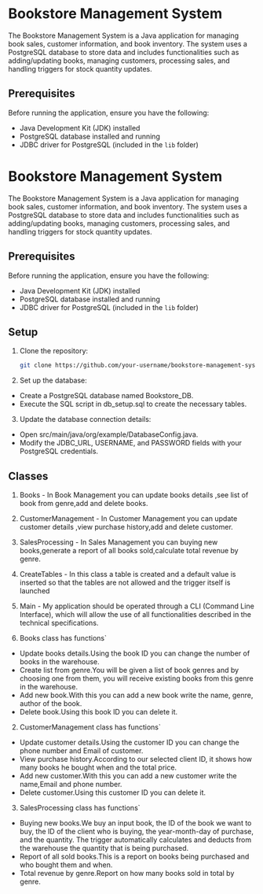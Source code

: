 # Bookstore Management System

The Bookstore Management System is a Java application for managing book sales, customer information, and book inventory. The system uses a PostgreSQL database to store data and includes functionalities such as adding/updating books, managing customers, processing sales, and handling triggers for stock quantity updates.

## Prerequisites

Before running the application, ensure you have the following:

- Java Development Kit (JDK) installed
- PostgreSQL database installed and running
- JDBC driver for PostgreSQL (included in the `lib` folder)

# Bookstore Management System

The Bookstore Management System is a Java application for managing book sales, customer information, and book inventory. The system uses a PostgreSQL database to store data and includes functionalities such as adding/updating books, managing customers, processing sales, and handling triggers for stock quantity updates.

## Prerequisites

Before running the application, ensure you have the following:

- Java Development Kit (JDK) installed
- PostgreSQL database installed and running
- JDBC driver for PostgreSQL (included in the `lib` folder)

## Setup

1. Clone the repository:
   
   ```bash
   git clone https://github.com/your-username/bookstore-management-system.git
   
2. Set up the database:

- Create a PostgreSQL database named Bookstore_DB.
- Execute the SQL script in db_setup.sql to create the necessary tables.

3. Update the database connection details:

- Open src/main/java/org/example/DatabaseConfig.java.
- Modify the JDBC_URL, USERNAME, and PASSWORD fields with your PostgreSQL credentials.

## Classes

1. Books - In Book Management you can update books details ,see list of book from genre,add and delete books.
2. CustomerManagement - In Customer Management you can update customer details ,view purchase history,add and delete customer.
3. SalesProcessing - In Sales Management you can buying new books,generate a report of all books sold,calculate total revenue by genre.
4. CreateTables - In this class a table is created and a default value is inserted so that the tables are not allowed and the trigger itself is launched
5. Main - My application should be operated through a CLI (Command Line Interface), which will allow the use of all functionalities described in the technical specifications.

1. Books class has functions`
   
- Update books details.Using the book ID you can change the number of books in the warehouse.
- Create list from genre.You will be given a list of book genres and by choosing one from them, you will receive existing books from this genre in the warehouse.
- Add new book.With this you can add a new book write the name, genre, author of the book.
- Delete book.Using this book ID you can delete it.

2. CustomerManagement class has functions`
   
- Update customer details.Using the customer ID you can change the phone number and Email of customer.
- View purchase history.According to our selected client ID, it shows how many books he bought when and the total price.
- Add new customer.With this you can add a new customer write the name,Email and phone number.
- Delete customer.Using this customer ID you can delete it.

3. SalesProcessing class has functions`

- Buying new books.We buy an input book, the ID of the book we want to buy, the ID of the client who is buying, the year-month-day of purchase, and the quantity. The trigger automatically calculates and deducts from the warehouse the quantity that is being purchased.
- Report of all sold books.This is a report on books being purchased and who bought them and when.
- Total revenue by genre.Report on how many books sold in total by genre.

  
